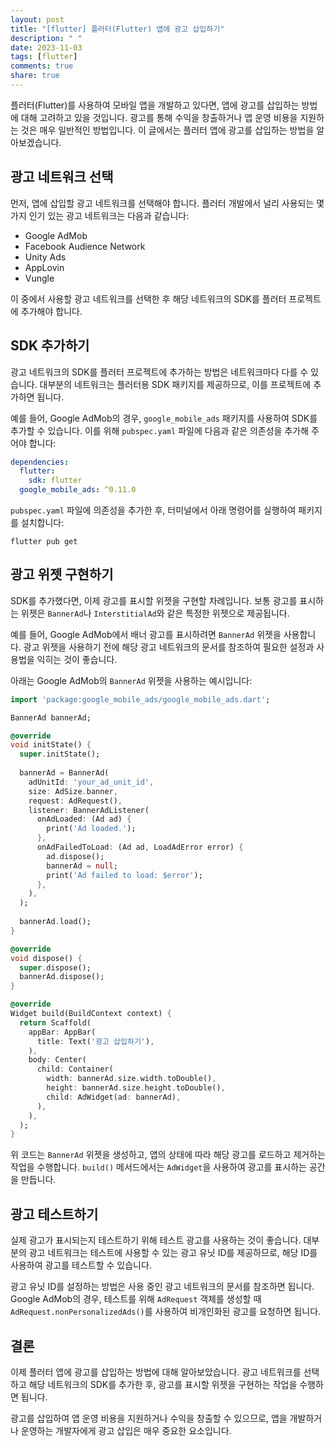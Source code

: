 ```yaml
---
layout: post
title: "[flutter] 플러터(Flutter) 앱에 광고 삽입하기"
description: " "
date: 2023-11-03
tags: [flutter]
comments: true
share: true
---
```


플러터(Flutter)를 사용하여 모바일 앱을 개발하고 있다면, 앱에 광고를 삽입하는 방법에 대해 고려하고 있을 것입니다. 광고를 통해 수익을 창출하거나 앱 운영 비용을 지원하는 것은 매우 일반적인 방법입니다. 이 글에서는 플러터 앱에 광고를 삽입하는 방법을 알아보겠습니다.

## 광고 네트워크 선택

먼저, 앱에 삽입할 광고 네트워크를 선택해야 합니다. 플러터 개발에서 널리 사용되는 몇 가지 인기 있는 광고 네트워크는 다음과 같습니다:

- Google AdMob
- Facebook Audience Network
- Unity Ads
- AppLovin
- Vungle

이 중에서 사용할 광고 네트워크를 선택한 후 해당 네트워크의 SDK를 플러터 프로젝트에 추가해야 합니다.

## SDK 추가하기

광고 네트워크의 SDK를 플러터 프로젝트에 추가하는 방법은 네트워크마다 다를 수 있습니다. 대부분의 네트워크는 플러터용 SDK 패키지를 제공하므로, 이를 프로젝트에 추가하면 됩니다.

예를 들어, Google AdMob의 경우, `google_mobile_ads` 패키지를 사용하여 SDK를 추가할 수 있습니다. 이를 위해 `pubspec.yaml` 파일에 다음과 같은 의존성을 추가해 주어야 합니다:

```yaml
dependencies:
  flutter:
    sdk: flutter
  google_mobile_ads: ^0.11.0
```

`pubspec.yaml` 파일에 의존성을 추가한 후, 터미널에서 아래 명령어를 실행하여 패키지를 설치합니다:

```
flutter pub get
```

## 광고 위젯 구현하기

SDK를 추가했다면, 이제 광고를 표시할 위젯을 구현할 차례입니다. 보통 광고를 표시하는 위젯은 `BannerAd`나 `InterstitialAd`와 같은 특정한 위젯으로 제공됩니다.

예를 들어, Google AdMob에서 배너 광고를 표시하려면 `BannerAd` 위젯을 사용합니다. 광고 위젯을 사용하기 전에 해당 광고 네트워크의 문서를 참조하여 필요한 설정과 사용법을 익히는 것이 좋습니다.

아래는 Google AdMob의 `BannerAd` 위젯을 사용하는 예시입니다:

```dart
import 'package:google_mobile_ads/google_mobile_ads.dart';

BannerAd bannerAd;

@override
void initState() {
  super.initState();
  
  bannerAd = BannerAd(
    adUnitId: 'your_ad_unit_id',
    size: AdSize.banner,
    request: AdRequest(),
    listener: BannerAdListener(
      onAdLoaded: (Ad ad) {
        print('Ad loaded.');
      },
      onAdFailedToLoad: (Ad ad, LoadAdError error) {
        ad.dispose();
        bannerAd = null;
        print('Ad failed to load: $error');
      },
    ),
  );
  
  bannerAd.load();
}

@override
void dispose() {
  super.dispose();
  bannerAd.dispose();
}

@override
Widget build(BuildContext context) {
  return Scaffold(
    appBar: AppBar(
      title: Text('광고 삽입하기'),
    ),
    body: Center(
      child: Container(
        width: bannerAd.size.width.toDouble(),
        height: bannerAd.size.height.toDouble(),
        child: AdWidget(ad: bannerAd),
      ),
    ),
  );
}
```

위 코드는 `BannerAd` 위젯을 생성하고, 앱의 상태에 따라 해당 광고를 로드하고 제거하는 작업을 수행합니다. `build()` 메서드에서는 `AdWidget`을 사용하여 광고를 표시하는 공간을 만듭니다.

## 광고 테스트하기

실제 광고가 표시되는지 테스트하기 위해 테스트 광고를 사용하는 것이 좋습니다. 대부분의 광고 네트워크는 테스트에 사용할 수 있는 광고 유닛 ID를 제공하므로, 해당 ID를 사용하여 광고를 테스트할 수 있습니다.

광고 유닛 ID를 설정하는 방법은 사용 중인 광고 네트워크의 문서를 참조하면 됩니다. Google AdMob의 경우, 테스트를 위해 `AdRequest` 객체를 생성할 때 `AdRequest.nonPersonalizedAds()`를 사용하여 비개인화된 광고를 요청하면 됩니다.

## 결론

이제 플러터 앱에 광고를 삽입하는 방법에 대해 알아보았습니다. 광고 네트워크를 선택하고 해당 네트워크의 SDK를 추가한 후, 광고를 표시할 위젯을 구현하는 작업을 수행하면 됩니다.

광고를 삽입하여 앱 운영 비용을 지원하거나 수익을 창출할 수 있으므로, 앱을 개발하거나 운영하는 개발자에게 광고 삽입은 매우 중요한 요소입니다.